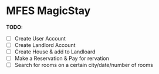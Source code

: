 # MFES MagicStay

**TODO:**

- [ ] Create User Account
- [ ] Create Landlord Account
- [ ] Create House & add to Landloard
- [ ] Make a Reservation & Pay for rervation
- [ ] Search for rooms on a certain city/date/number of rooms 
